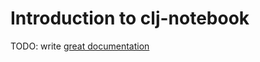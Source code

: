 # Introduction to clj-notebook

TODO: write [great documentation](http://jacobian.org/writing/great-documentation/what-to-write/)
